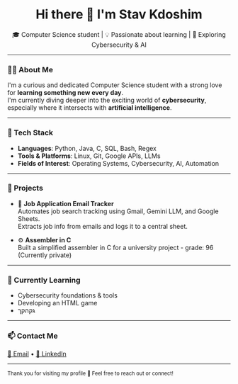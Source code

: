 <h1 align="center">Hi there 👋 I'm Stav Kdoshim</h1>

<p align="center">
🎓 Computer Science student | 💡 Passionate about learning | 🔐 Exploring Cybersecurity & AI
</p>

---

### 👩‍💻 About Me

I'm a curious and dedicated Computer Science student with a strong love for **learning something new every day**.  
I'm currently diving deeper into the exciting world of **cybersecurity**, especially where it intersects with **artificial intelligence**.

---

### 🧰 Tech Stack

- **Languages**: Python, Java, C, SQL, Bash, Regex  
- **Tools & Platforms**: Linux, Git, Google APIs, LLMs  
- **Fields of Interest**: Operating Systems, Cybersecurity, AI, Automation

---

### 🚀 Projects

- 📨 **Job Application Email Tracker**  
  Automates job search tracking using Gmail, Gemini LLM, and Google Sheets.  
  Extracts job info from emails and logs it to a central sheet.

- ⚙️ **Assembler in C**  
  Built a simplified assembler in C for a university project - grade: 96
  (Currently private)

---

### 🌱 Currently Learning
- Cybersecurity foundations & tools
- Developing an HTML game
- גקהקך


---

### 📫 Contact Me

[📧 Email](mailto:stavkd04@gmail.com) • [💼 LinkedIn](https://www.linkedin.com/in/stav-kdoshim/)

---

<sub>Thank you for visiting my profile 🙌 Feel free to reach out or connect!</sub>
